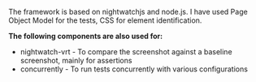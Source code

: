 
The framework is based on nightwatchjs and node.js. I have used Page Object Model for the tests, CSS for element identification.

**The following components are also used for:**
- nightwatch-vrt - To compare the screenshot against a baseline screenshot, mainly for assertions
- concurrently - To run tests concurrently with various configurations

